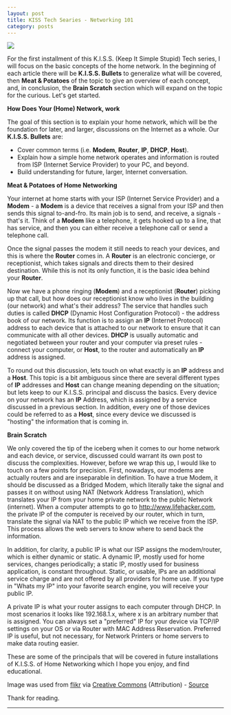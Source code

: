 ```yaml
---
layout: post
title: KISS Tech Searies - Networking 101	
category: posts
---
```


<img class="imageplaceholder" src="http://i.kinja-img.com/gawker-media/image/upload/ksftdat6dp2gzfkfgksi.jpg">
 
For the first installment of this K.I.S.S. (Keep It Simple Stupid) Tech series, I will focus on the basic concepts of the home network. In the beginning of each article there will be **K.I.S.S. Bullets** to generalize what will be covered, then **Meat & Potatoes** of the topic to give an overview of each concept, and, in conclusion, the **Brain Scratch** section which will expand on the topic for the curious. Let's get started.

**How Does Your (Home) Network, work**

The goal of this section is to explain your home network, which will be the foundation for later, and larger, discussions on the Internet as a whole. Our **K.I.S.S. Bullets** are:

+ Cover common terms (i.e. **Modem**, **Router**, **IP**, **DHCP**, **Host**).
+ Explain how a simple home network operates and information is routed from ISP (Internet Service Provider) to your PC, and beyond.
+ Build understanding for future, larger, Internet conversation.

**Meat & Potatoes of Home Networking**

Your internet at home starts with your ISP (Internet Service Provider) and a **Modem** - a **Modem** is a device that receives a signal from your ISP and then sends this signal to-and-fro. Its main job is to send, and receive, a signals - that's it. Think of a **Modem** like a telephone, it gets hooked up to a line, that has service, and then you can either receive a telephone call or send a telephone call.

Once the signal passes the modem it still needs to reach your devices, and this is where the **Router** comes in. A **Router** is an electronic concierge, or receptionist, which takes signals and directs them to their desired destination. While this is not its only function, it is the basic idea behind your **Router**.  

Now we have a phone ringing (**Modem**) and a receptionist (**Router**) picking up that call, but how does our receptionist know who lives in the building (our network) and what's their address? The service that handles such duties is called **DHCP** (Dynamic Host Configuration Protocol) - the address book of our network. Its function is to assign an **IP** (Internet Protocol)  address to each device that is attached to our network to ensure that it can communicate with all other devices. **DHCP** is usually automatic and negotiated between your router and your computer via preset rules - connect your computer, or **Host**, to the router and automatically an **IP** address is assigned.

To round out this discussion, lets touch on what exactly is an **IP** address and a **Host**. This topic is a bit ambiguous since there are several different types of **IP** addresses and **Host** can change meaning depending on the situation; but lets keep to our K.I.S.S. principal and discuss the basics. Every device on your network has an **IP** Address, which is assigned by a service discussed in a previous section. In addition, every one of those devices could be referred to as a **Host**, since every device we discussed is "hosting" the information that is coming in. 

**Brain Scratch**

We only covered the tip of the iceberg when it comes to our home network and each device, or service, discussed could warrant its own post to discuss the complexities. However, before we wrap this up, I would like to touch on a few points for precision. First, nowadays, our modems are actually routers and are inseparable in definition. To have a true Modem, it should be discussed as a Bridged Modem, which literally take the signal and passes it on without using NAT (Network Address Translation), which translates your IP from your home private network to the public Network (internet). When a computer attempts to go to http://www.lifehacker.com, the private IP of the computer is received by our router, which in turn, translate the signal via NAT to the public IP which we receive from the ISP. This process allows the web servers to know where to send back the information.

In addition, for clarity, a public IP is what our ISP assigns the modem/router, which is either dynamic or static. A dynamic IP, mostly used for home services, changes periodically; a static IP, mostly used for business application, is constant throughout. Static, or usable, IPs are an additional service charge and are not offered by all providers for home use. If you type in "Whats my IP" into your favorite search engine, you will receive your public IP.

A private IP is what your router assigns to each computer through DHCP. In most scenarios it looks like 192.168.1.x, where x is an arbitrary number that is assigned. You can always set a "preferred" IP for your device via TCP/IP settings on your OS or via Router with MAC Address Reservation. Preferred IP is useful, but not necessary, for Network Printers or home servers to make data routing easier. 

These are some of the principals that will be covered in future installations of K.I.S.S. of Home Networking which I hope you enjoy, and find educational.

Image was used from [flikr] via [Creative Commons] (Attribution) - [Source]


Thank for reading.

---

[jekyll]: https://github.com/mojombo/jekyll
[flikr]: http://flikr.com
[Creative Commons]: https://creativecommons.org/licenses/by/4.0/legalcode
[Source]: https://secure.flickr.com/photos/amenagement_numerique/
[twitter]: https://twitter.com/bardworx
